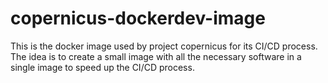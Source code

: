 # copernicus-dockerdev-image

This is the docker image used by project copernicus for its CI/CD process.  The idea is to create a small image with all the necessary software in a single image to speed up the CI/CD process.